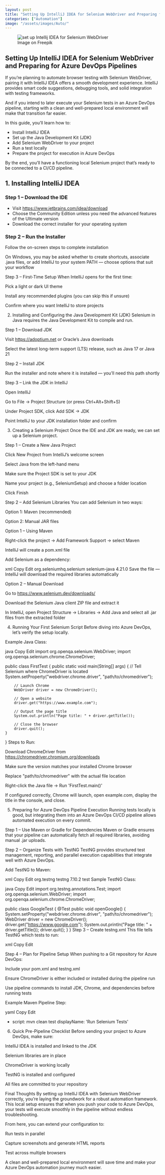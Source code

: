 ```yaml
---
layout: post
title: "Setting Up IntelliJ IDEA for Selenium WebDriver and Preparing for Azure DevOps Pipelines"
categories: ["Automation"]
image: "/assets/images/Auto/"
---
```


<figure>
  <img src="/assets/images/Auto/" alt="set up Intellij IDEA for Selenium WebDriver" />
  <figcaption>Image on Freepik</figcaption>
</figure>

## Setting Up IntelliJ IDEA for Selenium WebDriver and Preparing for Azure DevOps Pipelines

If you’re planning to automate browser testing with Selenium WebDriver, pairing it with IntelliJ IDEA offers a smooth development experience. IntelliJ provides smart code suggestions, debugging tools, and solid integration with testing frameworks.

And if you intend to later execute your Selenium tests in an Azure DevOps pipeline, starting with a clean and well-prepared local environment will make that transition far easier.

In this guide, you’ll learn how to:

- Install IntelliJ IDEA
- Set up the Java Development Kit (JDK)
- Add Selenium WebDriver to your project
- Run a test locally
- Prepare the project for execution in Azure DevOps

By the end, you’ll have a functioning local Selenium project that’s ready to be connected to a CI/CD pipeline.

## 1. Installing IntelliJ IDEA

### Step 1 – Download the IDE

- Visit https://www.jetbrains.com/idea/download
- Choose the Community Edition unless you need the advanced features of the Ultimate version
- Download the correct installer for your operating system

### Step 2 – Run the Installer

Follow the on-screen steps to complete installation

On Windows, you may be asked whether to create shortcuts, associate .java files, or add IntelliJ to your system PATH — choose options that suit your workflow

Step 3 – First-Time Setup
When IntelliJ opens for the first time:

Pick a light or dark UI theme

Install any recommended plugins (you can skip this if unsure)

Confirm where you want IntelliJ to store projects

2. Installing and Configuring the Java Development Kit (JDK)
Selenium in Java requires the Java Development Kit to compile and run.

Step 1 – Download JDK

Visit https://adoptium.net or Oracle’s Java downloads

Select the latest long-term support (LTS) release, such as Java 17 or Java 21

Step 2 – Install JDK

Run the installer and note where it is installed — you’ll need this path shortly

Step 3 – Link the JDK in IntelliJ

Open IntelliJ

Go to File → Project Structure (or press Ctrl+Alt+Shift+S)

Under Project SDK, click Add SDK → JDK

Point IntelliJ to your JDK installation folder and confirm

3. Creating a Selenium Project
Once the IDE and JDK are ready, we can set up a Selenium project.

Step 1 – Create a New Java Project

Click New Project from IntelliJ’s welcome screen

Select Java from the left-hand menu

Make sure the Project SDK is set to your JDK

Name your project (e.g., SeleniumSetup) and choose a folder location

Click Finish

Step 2 – Add Selenium Libraries
You can add Selenium in two ways:

Option 1: Maven (recommended)

Option 2: Manual JAR files

Option 1 – Using Maven

Right-click the project → Add Framework Support → select Maven

IntelliJ will create a pom.xml file

Add Selenium as a dependency:

xml
Copy
Edit
<dependencies>
    <dependency>
        <groupId>org.seleniumhq.selenium</groupId>
        <artifactId>selenium-java</artifactId>
        <version>4.21.0</version>
    </dependency>
</dependencies>
Save the file — IntelliJ will download the required libraries automatically

Option 2 – Manual Download

Go to https://www.selenium.dev/downloads/

Download the Selenium Java client ZIP file and extract it

In IntelliJ, open Project Structure → Libraries → Add Java and select all .jar files from the extracted folder

4. Running Your First Selenium Script
Before diving into Azure DevOps, let’s verify the setup locally.

Example Java Class:

java
Copy
Edit
import org.openqa.selenium.WebDriver;
import org.openqa.selenium.chrome.ChromeDriver;

public class FirstTest {
    public static void main(String[] args) {
        // Tell Selenium where ChromeDriver is located
        System.setProperty("webdriver.chrome.driver", "path/to/chromedriver");

        // Launch Chrome
        WebDriver driver = new ChromeDriver();

        // Open a website
        driver.get("https://www.example.com");

        // Output the page title
        System.out.println("Page title: " + driver.getTitle());

        // Close the browser
        driver.quit();
    }
}
Steps to Run:

Download ChromeDriver from https://chromedriver.chromium.org/downloads

Make sure the version matches your installed Chrome browser

Replace "path/to/chromedriver" with the actual file location

Right-click the Java file → Run 'FirstTest.main()'

If configured correctly, Chrome will launch, open example.com, display the title in the console, and close.

5. Preparing for Azure DevOps Pipeline Execution
Running tests locally is good, but integrating them into an Azure DevOps CI/CD pipeline allows automated execution on every commit.

Step 1 – Use Maven or Gradle for Dependencies
Maven or Gradle ensures that your pipeline can automatically fetch all required libraries, avoiding manual .jar uploads.

Step 2 – Organize Tests with TestNG
TestNG provides structured test management, reporting, and parallel execution capabilities that integrate well with Azure DevOps.

Add TestNG to Maven:

xml
Copy
Edit
<dependency>
    <groupId>org.testng</groupId>
    <artifactId>testng</artifactId>
    <version>7.10.2</version>
    <scope>test</scope>
</dependency>
Sample TestNG Class:

java
Copy
Edit
import org.testng.annotations.Test;
import org.openqa.selenium.WebDriver;
import org.openqa.selenium.chrome.ChromeDriver;

public class GoogleTest {
    @Test
    public void openGoogle() {
        System.setProperty("webdriver.chrome.driver", "path/to/chromedriver");
        WebDriver driver = new ChromeDriver();
        driver.get("https://www.google.com");
        System.out.println("Page title: " + driver.getTitle());
        driver.quit();
    }
}
Step 3 – Create testng.xml
This file tells TestNG which tests to run:

xml
Copy
Edit
<!DOCTYPE suite SYSTEM "https://testng.org/testng-1.0.dtd" >
<suite name="Selenium Suite">
    <test name="Google Test">
        <classes>
            <class name="GoogleTest"/>
        </classes>
    </test>
</suite>
Step 4 – Plan for Pipeline Setup
When pushing to a Git repository for Azure DevOps:

Include your pom.xml and testng.xml

Ensure ChromeDriver is either included or installed during the pipeline run

Use pipeline commands to install JDK, Chrome, and dependencies before running tests

Example Maven Pipeline Step:

yaml
Copy
Edit
- script: mvn clean test
  displayName: 'Run Selenium Tests'
6. Quick Pre-Pipeline Checklist
Before sending your project to Azure DevOps, make sure:

IntelliJ IDEA is installed and linked to the JDK

Selenium libraries are in place

ChromeDriver is working locally

TestNG is installed and configured

All files are committed to your repository

Final Thoughts
By setting up IntelliJ IDEA with Selenium WebDriver correctly, you’re laying the groundwork for a robust automation framework. This local setup ensures that when you push your code to Azure DevOps, your tests will execute smoothly in the pipeline without endless troubleshooting.

From here, you can extend your configuration to:

Run tests in parallel

Capture screenshots and generate HTML reports

Test across multiple browsers

A clean and well-prepared local environment will save time and make your Azure DevOps automation journey much easier.
